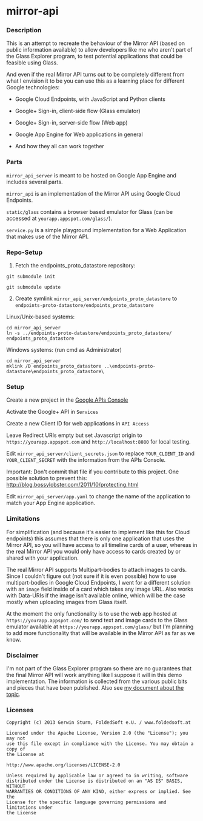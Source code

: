 # mirror-api

### Description

This is an attempt to recreate the behaviour of the Mirror API (based on public information available) to allow developers like me who aren't part of the Glass Explorer program, to test potential applications that could be feasible using Glass.

And even if the real Mirror API turns out to be completely different from what I envision it to be you can use this as a learning place for different Google technologies:

- Google Cloud Endpoints, with JavaScript and Python clients

- Google+ Sign-in, client-side flow (Glass emulator)

- Google+ Sign-in, server-side flow (Web app)

- Google App Engine for Web applications in general

- And how they all can work together


### Parts

`mirror_api_server` is meant to be hosted on Google App Engine and includes several parts.

`mirror_api` is an implementation of the Mirror API using Google Cloud Endpoints.

`static/glass` contains a browser based emulator for Glass (can be accessed at `yourapp.appspot.com/glass/`).

`service.py` is a simple playground implementation for a Web Application that makes use of the Mirror API.


### Repo-Setup

1) Fetch the endpoints_proto_datastore repository:

`git submodule init`

`git submodule update`

2) Create symlink `mirror_api_server/endpoints_proto_datastore` to `endpoints-proto-datastore/endpoints_proto_datastore`

Linux/Unix-based systems:
```
cd mirror_api_server
ln -s ../endpoints-proto-datastore/endpoints_proto_datastore/ endpoints_proto_datastore
```

Windows systems: (run cmd as Administrator)
```
cd mirror_api_server
mklink /D endpoints_proto_datastore ..\endpoints-proto-datastore\endpoints_proto_datastore\
```


### Setup

Create a new project in the [Google APIs Console](https://code.google.com/apis/console/)

Activate the Google+ API in `Services`

Create a new Client ID for web applications in `API Access`

Leave Redirect URIs empty but set Javascript origin to `https://yourapp.appspot.com` and `http://localhost:8080` for local testing.

Edit `mirror_api_server/client_secrets.json` to replace `YOUR_CLIENT_ID` and `YOUR_CLIENT_SECRET` with the information from the APIs Console.

Important: Don't commit that file if you contribute to this project. One possible solution to prevent this: http://blog.bossylobster.com/2011/10/protecting.html

Edit `mirror_api_server/app.yaml` to change the name of the application to match your App Engine application.


### Limitations

For simplification (and because it's easier to implement like this for Cloud endpoints) this assumes
that there is only one application that uses the Mirror API, so you will have access to all timeline cards of a user,
whereas in the real Mirror API you would only have access to cards created by or shared with your application.

The real Mirror API supports Multipart-bodies to attach images to cards. Since I couldn't figure out
(not sure if it is even possible) how to use multipart-bodies in Google Cloud Endpoints, I went for a different solution
with an `image` field inside of a card which takes any image URL. Also works with Data-URIs if the image isn't available online,
which will be the case mostly when uploading images from Glass itself.

At the moment the only functionality is to use the web app hosted at `https://yourapp.appspot.com/` to send text and image cards
to the Glass emulator available at `https://yourapp.appspot.com/glass/` but I'm planning to add more functionality
that will be available in the Mirror API as far as we know.


### Disclaimer

I'm not part of the Glass Explorer program so there are no guarantees that the final Mirror API
will work anything like I suppose it will in this demo implementation. The information is collected
from the various public bits and pieces that have been published. Also see
[my document about the topic](https://docs.google.com/document/d/1XgYDbWNKEDLfm-F44sZy0uSOQKton5ksg5pWdv9XCo0/edit).


### Licenses

```
Copyright (c) 2013 Gerwin Sturm, FoldedSoft e.U. / www.foldedsoft.at

Licensed under the Apache License, Version 2.0 (the "License"); you may not
use this file except in compliance with the License. You may obtain a copy of
the License at

http://www.apache.org/licenses/LICENSE-2.0

Unless required by applicable law or agreed to in writing, software
distributed under the License is distributed on an "AS IS" BASIS, WITHOUT
WARRANTIES OR CONDITIONS OF ANY KIND, either express or implied. See the
License for the specific language governing permissions and limitations under
the License

```